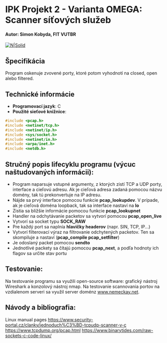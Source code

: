 &nbsp;
&nbsp;
&nbsp;
&nbsp;
&nbsp;
&nbsp;
&nbsp;
&nbsp;
# IPK Projekt 2 - Varianta OMEGA: Scanner síťových služeb

#### Autor: Simon Kobyda, FIT VUTBR

[![N|Solid](https://www.fit.vutbr.cz/images/fitnewz.png)](https://www.fit.vutbr.cz/)
&nbsp;
&nbsp;
&nbsp;
&nbsp;
&nbsp;
&nbsp;
&nbsp;
&nbsp;
&nbsp;
&nbsp;

## Špecifikácia

Program oskenuje zvovené porty, ktoré potom vyhodnotí na closed, open alebo filtered. 

## Technické informácie

* __Programovací jazyk__: C
* __Použité sieťové knižnice__: 
```c
#include <pcap.h>
#include <netinet/tcp.h>
#include <netinet/ip.h>
#include <sys/socket.h>
#include <netinet/in.h>
#include <arpa/inet.h>
#include <netdb.h>
```

## Stručný popis lifecyklu programu (výcuc naštudovaných informácii):

- Program naparsuje vstupné argumenty, z ktorých zistí TCP a UDP porty, interface a cieľovú adresu. Ak je cieľová adresa zadaná pomocou názvu domény, tak tú prekonvertuje na IP adresu.
- Nájde sa prvý interface pomocou funkcie __pcap_lookupdev__. V prípade, ak je cieľová doména loopback, tak sa interface nastaví na __lo__
- Zistia sa bližšie informácie pomocou funkcie __pcap_lookupnet__
- Handler na odchytávanie packetov sa vytvorí pomocou __pcap_open_live__
- Vytvorí sa socket typu __SOCK_RAW__
- Pre každý port sa naplnía __hlavičky headerov__ (napr. SIN, TCP, IP...)
- Vytvorí filterovací výraz na filtrovanie odchytených packetov. Ten sa skompiluje a nastaví (__pcap_compile pcap_setfilter__)
- Je odoslaný packet pomocou __sendto__
- Jednotlivé packety sa čítajú pomocou __pcap_next__, a podľa hodnoty ich flagov sa určite stav portu

## Testovanie:

Na testovanie programu sa využili open-source software: grafický nástroj Wireshark a konzolový nástroj nmap.
Na testovanie scannovania portov na vzdialenom serveri sa využil server doménz www.nemeckay.net.

## Návody a bibliografia:

Linux manual pages
https://www.security-portal.cz/clanky/jednoduch%C3%BD-tcpudp-scanner-v-c
https://www.tcpdump.org/pcap.html
https://www.binarytides.com/raw-sockets-c-code-linux/
